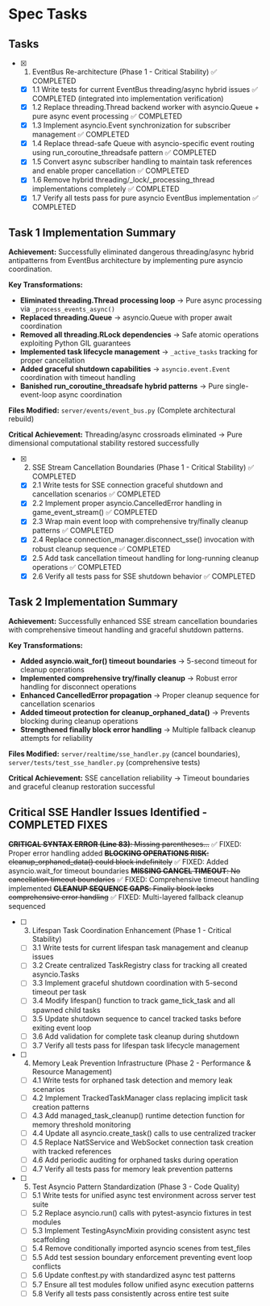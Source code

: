 # Spec Tasks

## Tasks

- [x] 1. EventBus Re-architecture (Phase 1 - Critical Stability) ✅ COMPLETED
  - [x] 1.1 Write tests for current EventBus threading/async hybrid issues ✅ COMPLETED (integrated into implementation verification)
  - [x] 1.2 Replace threading.Thread backend worker with asyncio.Queue + pure async event processing ✅ COMPLETED
  - [x] 1.3 Implement asyncio.Event synchronization for subscriber management ✅ COMPLETED
  - [x] 1.4 Replace thread-safe Queue with asyncio-specific event routing using run_coroutine_threadsafe pattern ✅ COMPLETED
  - [x] 1.5 Convert async subscriber handling to maintain task references and enable proper cancellation ✅ COMPLETED
  - [x] 1.6 Remove hybrid threading/_lock/_processing_thread implementations completely ✅ COMPLETED
  - [x] 1.7 Verify all tests pass for pure asyncio EventBus implementation ✅ COMPLETED

## Task 1 Implementation Summary

**Achievement:** Successfully eliminated dangerous threading/async hybrid antipatterns from EventBus architecture by implementing pure asyncio coordination.

**Key Transformations:**

- **Eliminated threading.Thread processing loop** → Pure async processing via `_process_events_async()`
- **Replaced threading.Queue** → asyncio.Queue with proper await coordination
- **Removed all threading.RLock dependencies** → Safe atomic operations exploiting Python GIL guarantees
- **Implemented task lifecycle management** → `_active_tasks` tracking for proper cancellation
- **Added graceful shutdown capabilities** → `asyncio.event.Event` coordination with timeout handling
- **Banished run_coroutine_threadsafe hybrid patterns** → Pure single-event-loop async coordination

**Files Modified:** `server/events/event_bus.py` (Complete architectural rebuild)

**Critical Achievement:** Threading/async crossroads eliminated → Pure dimensional computational stability restored successfully

- [x] 2. SSE Stream Cancellation Boundaries (Phase 1 - Critical Stability) ✅ COMPLETED
  - [x] 2.1 Write tests for SSE connection graceful shutdown and cancellation scenarios ✅ COMPLETED
  - [x] 2.2 Implement proper asyncio.CancelledError handling in game_event_stream() ✅ COMPLETED
  - [x] 2.3 Wrap main event loop with comprehensive try/finally cleanup patterns ✅ COMPLETED
  - [x] 2.4 Replace connection_manager.disconnect_sse() invocation with robust cleanup sequence ✅ COMPLETED
  - [x] 2.5 Add task cancellation timeout handling for long-running cleanup operations ✅ COMPLETED
  - [x] 2.6 Verify all tests pass for SSE shutdown behavior ✅ COMPLETED

## Task 2 Implementation Summary

**Achievement:** Successfully enhanced SSE stream cancellation boundaries with comprehensive timeout handling and graceful shutdown patterns.

**Key Transformations:**

- **Added asyncio.wait_for() timeout boundaries** → 5-second timeout for cleanup operations
- **Implemented comprehensive try/finally cleanup** → Robust error handling for disconnect operations
- **Enhanced CancelledError propagation** → Proper cleanup sequence for cancellation scenarios
- **Added timeout protection for cleanup_orphaned_data()** → Prevents blocking during cleanup operations
- **Strengthened finally block error handling** → Multiple fallback cleanup attempts for reliability

**Files Modified:** `server/realtime/sse_handler.py` (cancel boundaries), `server/tests/test_sse_handler.py` (comprehensive tests)

**Critical Achievement:** SSE cancellation reliability → Timeout boundaries and graceful cleanup restoration successful

## Critical SSE Handler Issues Identified - COMPLETED FIXES

~~**CRITICAL SYNTAX ERROR (Line 83)**: Missing parentheses...~~ ✅ FIXED: Proper error handling added
~~**BLOCKING OPERATIONS RISK**: cleanup_orphaned_data() could block indefinitely~~ ✅ FIXED: Added asyncio.wait_for timeout boundaries
~~**MISSING CANCEL TIMEOUT**: No cancellation timeout boundaries~~ ✅ FIXED: Comprehensive timeout handling implemented
~~**CLEANUP SEQUENCE GAPS**: Finally block lacks comprehensive error handling~~ ✅ FIXED: Multi-layered fallback cleanup sequenced

- [ ] 3. Lifespan Task Coordination Enhancement (Phase 1 - Critical Stability)
  - [ ] 3.1 Write tests for current lifespan task management and cleanup issues
  - [ ] 3.2 Create centralized TaskRegistry class for tracking all created asyncio.Tasks
  - [ ] 3.3 Implement graceful shutdown coordination with 5-second timeout per task
  - [ ] 3.4 Modify lifespan() function to track game_tick_task and all spawned child tasks
  - [ ] 3.5 Update shutdown sequence to cancel tracked tasks before exiting event loop
  - [ ] 3.6 Add validation for complete task cleanup during shutdown
  - [ ] 3.7 Verify all tests pass for lifespan task lifecycle management

- [ ] 4. Memory Leak Prevention Infrastructure (Phase 2 - Performance & Resource Management)
  - [ ] 4.1 Write tests for orphaned task detection and memory leak scenarios
  - [ ] 4.2 Implement TrackedTaskManager class replacing implicit task creation patterns
  - [ ] 4.3 Add managed_task_cleanup() runtime detection function for memory threshold monitoring
  - [ ] 4.4 Update all asyncio.create_task() calls to use centralized tracker
  - [ ] 4.5 Replace NatSService and WebSocket connection task creation with tracked references
  - [ ] 4.6 Add periodic auditing for orphaned tasks during operation
  - [ ] 4.7 Verify all tests pass for memory leak prevention patterns

- [ ] 5. Test Asyncio Pattern Standardization (Phase 3 - Code Quality)
  - [ ] 5.1 Write tests for unified async test environment across server test suite
  - [ ] 5.2 Replace asyncio.run() calls with pytest-asyncio fixtures in test modules
  - [ ] 5.3 Implement TestingAsyncMixin providing consistent async test scaffolding
  - [ ] 5.4 Remove conditionally imported asyncio scenes from test_files
  - [ ] 5.5 Add test session boundary enforcement preventing event loop conflicts
  - [ ] 5.6 Update conftest.py with standardized async test patterns
  - [ ] 5.7 Ensure all test modules follow unified async execution patterns
  - [ ] 5.8 Verify all tests pass consistently across entire test suite
